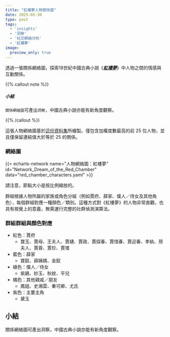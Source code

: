 ```yaml
---
title: "紅樓夢人物關係圖"
date: 2025-05-30
type: post
tags:
  - 'insights'
  - '洞察'
  - '社交網絡分析'
  - '紅樓夢'
image:
  preview_only: true
---
```


透過一張關係網絡圖，探索18世紀中國古典小說《[_**紅樓夢**_](https://zh.wikipedia.org/wiki/%E7%B4%85%E6%A8%93%E5%A4%A2)》中人物之間的情感與互動關係。

<!-- more -->
{{% callout note %}}

##### 小結
`關係網絡圖`可產出`洞察`，中國古典小說亦能有新角度觀察。

{{% /callout %}}

這張人物網絡圖基於[這份資料集](https://github.com/XianWoo/SNA_Dream_of_the_Red_Chamber/blob/main/relationship.csv)所繪製。僅包含加權度數最高的前 25 位人物，並且僅保留連結值大於等於 25 的關係。

### 網絡圖

{{< echarts-network name="人物網絡圖：紅樓夢" id="Network_Dream_of_the_Red_Chamber" data="red_chamber_characters.yaml" >}}

請注意，節點大小是按比例縮放的。

群組根據人物所屬的家族或角色分組（例如賈府、薛家、僕人／侍女及其他角色），每個群組對應一種顏色／類別。這種方式對《紅樓夢》的人物非常直觀，也具有視覺上的意義，無需運行完整的社群偵測演算法。

### 群組群組與顏色對應
- 紅色：賈府
  - 寶玉、賈母、王夫人、賈璉、賈政、賈探春、賈惜春、賈迎春、李紈、邢夫人、賈蓉、賈珍、賈環
- 藍色：薛家
  - 寶釵、薛姨媽、金釵
- 綠色：僕人／侍女
  - 紫鵑、妙玉、秋紋、平兒
- 橘色：其他親戚／朋友
  - 鳳姐、史湘雲、秦可卿、尤氏
- 紫色：主要主角
  - 黛玉

## 小結

關係網絡圖可產出洞察，中國古典小說亦能有新角度觀察。